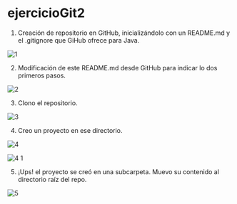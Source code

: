 # ejercicioGit2

<!--TODO: Ir completando cada punto con captúras y códico. -->

1. Creación de repositorio en GitHub, inicializándolo con un README.md y el .gitignore que GiHub ofrece para Java.

![1](https://user-images.githubusercontent.com/60600016/203105713-2f929be7-886d-4f38-a060-59da59c06964.PNG)



2. Modificación de este README.md desde GitHub para indicar lo dos primeros pasos.

![2](https://user-images.githubusercontent.com/60600016/203105771-e0e74802-59f3-49bf-8684-20cec972d817.PNG)



3. Clono el repositorio.

![3](https://user-images.githubusercontent.com/60600016/203105835-8194b01f-ed3b-46f9-9d97-8eff1c993565.PNG)



4. Creo un proyecto en ese directorio.

![4](https://user-images.githubusercontent.com/60600016/203105876-9a685222-1fe0-4591-941e-1cdc7b24b81e.PNG)


![4 1](https://user-images.githubusercontent.com/60600016/203105902-16d6834a-63b7-4fae-afcc-2a57a94fbd48.PNG)



5. ¡Ups! el proyecto se creó en una subcarpeta. Muevo su contenido al directorio raíz del repo.

![5](https://user-images.githubusercontent.com/60600016/203105953-9c1c185b-0587-4708-be46-7f4177e203c3.PNG)
